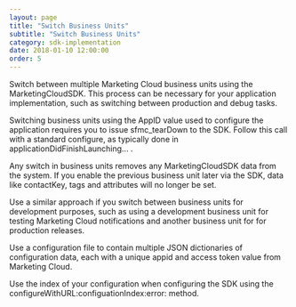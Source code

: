 ```yaml
---
layout: page
title: "Switch Business Units"
subtitle: "Switch Business Units"
category: sdk-implementation
date: 2018-01-10 12:00:00
order: 5
---
```


Switch between multiple Marketing Cloud business units using the MarketingCloudSDK. This process can be necessary for your application implementation, such as switching between production and debug tasks.

Switching business units using the AppID value used to configure the application requires you to issue sfmc_tearDown to the SDK. Follow this call with a standard configure, as typically done in applicationDidFinishLaunching... .

Any switch in business units removes any MarketingCloudSDK data from the system. If you enable the previous business unit later via the SDK, data like contactKey, tags and attributes will no longer be set.
<script src="https://gist.github.com/bc7a740e19d045af3285ce7de25017b0.js"></script>
<script src="https://gist.github.com/5cb50d2368c1fff81cedd922629bb079.js"></script>

Use a similar approach if you switch between business units for development purposes, such as using a development business unit for testing Marketing Cloud notifications and another business unit for for production releases.

Use a configuration file to contain multiple JSON dictionaries of configuration data, each with a unique appid and access token value from Marketing Cloud.
<script src="https://gist.github.com/9c9db39c75cd5f42fda172fbbb3e56e9.js"></script>
Use the index of your configuration when configuring the SDK using the configureWithURL:configuationIndex:error: method.
<script src="https://gist.github.com/afb7a3ac75241b9d6a040f7437de2bb0.js"></script>
<script src="https://gist.github.com/e381ef8d0b6555558433039ae036b0e3.js"></script>

